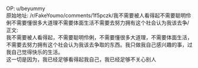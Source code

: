
OP: u/beyummy  
原始地址: /r/FakeYoumo/comments/1f5pczk/我不需要被人看得起不需要聪明伶俐不需要懂很多大道理不需要体面生活不需要去努力拥有这个社会认为我该去争/  
正文:  
我不需要被人看得起，不需要聪明伶俐，不需要懂很多大道理，不需要体面生活，不需要去努力拥有这个社会认为我该去争取的东西。我只做我自己感兴趣的事，过我自己觉得快乐的生活。  
这一切是因为，我已经足够看得起我自己，我已经足够不关心别人
